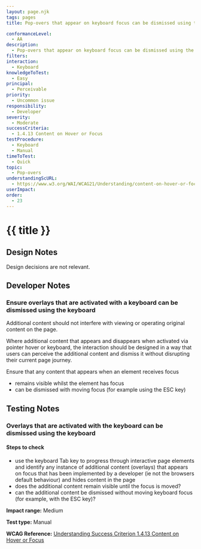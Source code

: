 ```yaml
---
layout: page.njk
tags: pages
title: Pop-overs that appear on keyboard focus can be dismissed using the keyboard

conformanceLevel:
  - AA
description:
  - Pop-overs that appear on keyboard focus can be dismissed using the keyboard
filters:
interaction:
  - Keyboard
knowledgeToTest:
  - Easy
principal:
  - Perceivable
priority:
  - Uncommon issue
responsibility:
  - Developer
severity:
  - Moderate
successCriteria:
  - 1.4.13 Content on Hover or Focus
testProcedure:
  - Keyboard
  - Manual
timeToTest:
  - Quick
topic:
  - Pop-overs
understandingScURL:
  - https://www.w3.org/WAI/WCAG21/Understanding/content-on-hover-or-focus.html
userImpact:
order:
  - 23
---
```


# {{ title }}

## Design Notes

Design decisions are not relevant.

## Developer Notes

### Ensure overlays that are activated with a keyboard can be dismissed using the keyboard

Additional content should not interfere with viewing or operating original content on the page.

Where additional content that appears and disappears when activated via pointer hover or keyboard, the interaction should be designed in a way that users can perceive the additional content and dismiss it without disrupting their current page journey.

Ensure that any content that appears when an element receives focus

- remains visible whilst the element has focus
- can be dismissed with moving focus (for example using the ESC key)

## Testing Notes

### Overlays that are activated with the keyboard can be dismissed using the keyboard

#### Steps to check

- use the keyboard Tab key to progress through interactive page elements and identify any instance of additional content (overlays) that appears on focus that has been implemented by a developer (ie not the browsers default behaviour) and hides content in the page
- does the additional content remain visible until the focus is moved?
- can the additional content be dismissed without moving keyboard focus (for example, with the ESC key)?

**Impact range:** Medium

**Test type:** Manual

**WCAG Reference:** [Understanding Success Criterion 1.4.13 Content on Hover or Focus](https://www.w3.org/WAI/WCAG21/Understanding/content-on-hover-or-focus)
